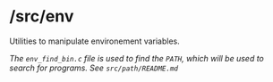 # /src/env

Utilities to manipulate environement variables.

*The `env_find_bin.c` file is used to find the `PATH`, which will be used to search for programs. See `src/path/README.md`*
